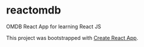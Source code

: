 # reactomdb
OMDB React App for learning React JS

This project was bootstrapped with [Create React App](https://github.com/facebookincubator/create-react-app).

